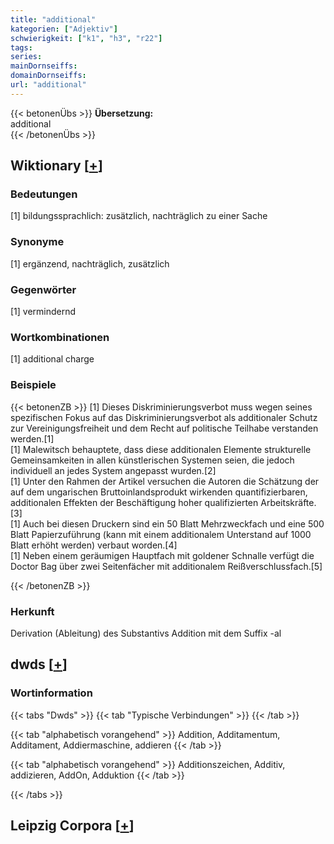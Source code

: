 ```yaml
---
title: "additional"
kategorien: ["Adjektiv"]
schwierigkeit: ["k1", "h3", "r22"]
tags:
series:
mainDornseiffs:
domainDornseiffs:
url: "additional"
---
```


{{< betonenÜbs >}}
**Übersetzung:**  
additional  
{{< /betonenÜbs >}}

## Wiktionary [[+](https://de.wiktionary.org/wiki/additional)]

### Bedeutungen
[1] bildungssprachlich: zusätzlich, nachträglich zu einer Sache  

### Synonyme
[1] ergänzend, nachträglich, zusätzlich  

### Gegenwörter
[1] vermindernd  

### Wortkombinationen
[1] additional charge  

### Beispiele
{{< betonenZB >}}
[1] Dieses Diskriminierungsverbot muss wegen seines spezifischen Fokus auf das Diskriminierungsverbot als additionaler Schutz zur Vereinigungsfreiheit und dem Recht auf politische Teilhabe verstanden werden.[1]  
[1] Malewitsch behauptete, dass diese additionalen Elemente strukturelle Gemeinsamkeiten in allen künstlerischen Systemen seien, die jedoch individuell an jedes System angepasst wurden.[2]  
[1] Unter den Rahmen der Artikel versuchen die Autoren die Schätzung der auf dem ungarischen Bruttoinlandsprodukt wirkenden quantifizierbaren, additionalen Effekten der Beschäftigung hoher qualifizierten Arbeitskräfte.[3]  
[1] Auch bei diesen Druckern sind ein 50 Blatt Mehrzweckfach und eine 500 Blatt Papierzuführung (kann mit einem additionalem Unterstand auf 1000 Blatt erhöht werden) verbaut worden.[4]  
[1] Neben einem geräumigen Hauptfach mit goldener Schnalle verfügt die Doctor Bag über zwei Seitenfächer mit additionalem Reißverschlussfach.[5]  

{{< /betonenZB >}}
### Herkunft
Derivation (Ableitung) des Substantivs Addition mit dem Suffix -al  



## dwds [[+](https://www.dwds.de/wb/additional)]

### Wortinformation
{{< tabs "Dwds" >}}
{{< tab "Typische Verbindungen" >}}
{{< /tab >}}

{{< tab "alphabetisch vorangehend" >}}
Addition, Additamentum, Additament, Addiermaschine, addieren
{{< /tab >}}

{{< tab "alphabetisch vorangehend" >}}
Additionszeichen, Additiv, addizieren, AddOn, Adduktion
{{< /tab >}}

{{< /tabs >}}

## Leipzig Corpora [[+](https://corpora.uni-leipzig.de/en/res?word=additional&corpusId=deu_newscrawl-public_2018)]

